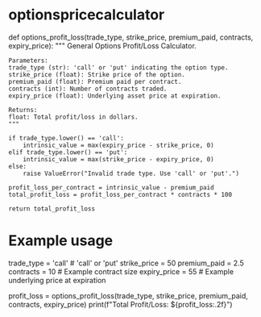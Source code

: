 # optionspricecalculator
def options_profit_loss(trade_type, strike_price, premium_paid, contracts, expiry_price):
    """
    General Options Profit/Loss Calculator.
    
    Parameters:
    trade_type (str): 'call' or 'put' indicating the option type.
    strike_price (float): Strike price of the option.
    premium_paid (float): Premium paid per contract.
    contracts (int): Number of contracts traded.
    expiry_price (float): Underlying asset price at expiration.
    
    Returns:
    float: Total profit/loss in dollars.
    """
    
    if trade_type.lower() == 'call':
        intrinsic_value = max(expiry_price - strike_price, 0)
    elif trade_type.lower() == 'put':
        intrinsic_value = max(strike_price - expiry_price, 0)
    else:
        raise ValueError("Invalid trade type. Use 'call' or 'put'.")
    
    profit_loss_per_contract = intrinsic_value - premium_paid
    total_profit_loss = profit_loss_per_contract * contracts * 100
    
    return total_profit_loss

# Example usage
trade_type = 'call'  # 'call' or 'put'
strike_price = 50
premium_paid = 2.5
contracts = 10  # Example contract size
expiry_price = 55  # Example underlying price at expiration

profit_loss = options_profit_loss(trade_type, strike_price, premium_paid, contracts, expiry_price)
print(f"Total Profit/Loss: ${profit_loss:.2f}")
